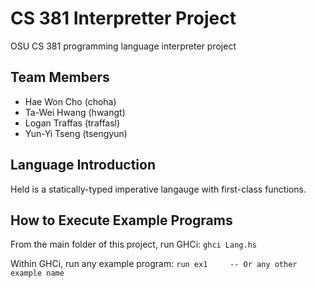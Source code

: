 # CS 381 Interpretter Project
OSU CS 381 programming language interpreter project

## Team Members
* Hae Won Cho (choha)
* Ta-Wei Hwang (hwangt)
* Logan Traffas (traffasl)
* Yun-Yi Tseng (tsengyun)

## Language Introduction

Held is a statically-typed imperative langauge with first-class functions.

## How to Execute Example Programs

From the main folder of this project, run GHCi:
`ghci Lang.hs`

Within GHCi, run any example program:
`run ex1     -- Or any other example name`
